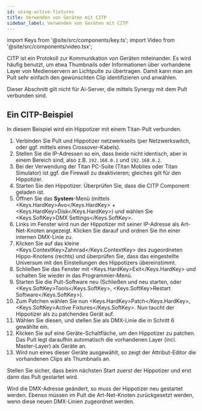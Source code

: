 ```yaml
---
id: using-active-fixtures
title: Verwenden von Geräten mit CITP
sidebar_label: Verwenden von Geräten mit CITP
---
```


import Keys from '@site/src/components/key.ts';
import Video from '@site/src/components/video.tsx';

CITP ist ein Protokoll zur Kommunikation von Geräten miteinander. Es
wird häufig benutzt, um etwa Thumbnails oder Informationen über
vorhandene Layer von Medienservern an Lichtpulte zu übertragen. Damit
kann man am Pult sehr einfach den gewünschten Clip identifizieren und
anwählen.

Dieser Abschnitt gilt nicht für Ai-Server, die mittels Synergy mit dem
Pult verbunden sind.

## Ein CITP-Beispiel

In diesem Beispiel wird ein Hippotizer mit einem Titan-Pult verbunden.

1. Verbinden Sie Pult und Hippotizer netzwerkseits (per Netzwerkswitch,
oder ggf. mittels eines Crossover-Kabels).
2. Stellen Sie die IP-Adressen so ein, dass beide nicht identisch, aber
in einem Bereich sind, also z.B. `192.168.0.1` und `192.168.0.2`.
3. Bei der Verwendung der Titan PC-Suite (Titan Mobiles oder Titan Simulator) ist ggf. die
Firewall zu deaktivieren; gleiches gilt für den Hippotizer.
4. Starten Sie den Hippotizer. Überprüfen Sie, dass die CITP
Component geladen ist.
5. Öffnen Sie das **System**-Menü (mittels <Keys.HardKey>Avo</Keys.HardKey> + <Keys.HardKey>Disk</Keys.HardKey>)
und wählen Sie <Keys.SoftKey>DMX Settings</Keys.SoftKey>.
6. Links im Fenster wird nun der Hippotizer mit seiner IP-Adresse als
Art-Net-Knoten angezeigt. Klicken Sie darauf und ordnen Sie ihn einer internen DMX-Linie zu.
7. Klicken Sie auf das kleine <Keys.ContextKey>Zahnrad</Keys.ContextKey> des zugeordneten Hippo-Knotens (rechts)
und überprüfen Sie, dass das eingestellte Universum mit den Einstellungen des Hippotizers übereinstimmt.
8. Schließen Sie das Fenster mit <Keys.HardKey>Exit</Keys.HardKey> und schalten Sie wieder in
das Programmier-Menü.
9. Starten Sie die Pult-Software neu (Schließen und neu starten, oder
<Keys.SoftKey>Tools</Keys.SoftKey>, <Keys.SoftKey>Restart Software</Keys.SoftKey>).
10. Zum Patchen wählen Sie nun <Keys.HardKey>Patch</Keys.HardKey>, <Keys.SoftKey>Active Fixtures</Keys.SoftKey>. Nun
taucht der Hippotizer als zu patchendes Gerät auf.
11. Wählen Sie diesen, und stellen Sie als DMX-Linie die in Schritt 6 gewählte ein.
12. Klicken Sie auf eine Geräte-Schaltfläche, um den Hippotizer zu
patchen. Das Pult legt daraufhin automatisch die vorhandenen Layer (incl. Master-Layer) als Geräte an.
13. Wird nun eines dieser Geräte ausgewählt, so zeigt der
Attribut-Editor die vorhandenen Clips als Thumbnails an.

Stellen Sie sicher, dass beim nächsten Start zuerst der Hippotizer und
erst dann das Pult gestartet wird.

Wird die DMX-Adresse geändert, so muss der Hippotizer neu gestartet
werden. Ebenso müssen im Pult die Art-Net-Knoten zurückgesetzt werden,
wenn diese neuen DMX-Linien zugeordnet werden.
